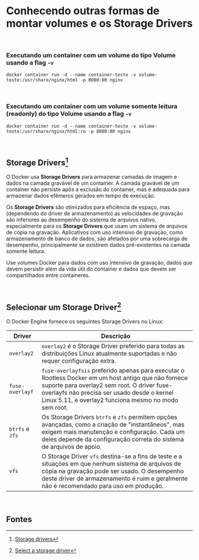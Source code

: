 # Conhecendo outras formas de montar volumes e os Storage Drivers

<br>

### Executando um container com um volume do tipo Volume usando a flag `-v`

```shell
docker container run -d --name container-teste -v volume-teste:/usr/share/nginx/html -p 8080:80 nginx
```

<br>

### Executando um container com um volume somente leitura (readonly) do tipo Volume usando a flag `-v`

```shell
docker container run -d --name container-teste -v volume-teste:/usr/share/nginx/html:ro -p 8080:80 nginx
```

<br>

## Storage Drivers[^1]

O Docker usa **Storage Drivers** para armazenar camadas de imagem e dados na camada gravável de um container. A camada gravável de um container não persiste após a exclusão do container, mas é adequada para armazenar dados efêmeros gerados em tempo de execução.

Os **Storage Drivers** são otimizados para eficiência de espaço, mas (dependendo do driver de armazenamento) as velocidades de gravação são inferiores ao desempenho do sistema de arquivos nativo, especialmente para os **Storage Drivers** que usam um sistema de arquivos de cópia na gravação. Aplicativos com uso intensivo de gravação, como armazenamento de banco de dados, são afetados por uma sobrecarga de desempenho, principalmente se existirem dados pré-existentes na camada somente leitura.

Use volumes Docker para dados com uso intensivo de gravação, dados que devem persistir além da vida útil do container e dados que devem ser compartilhados entre containeres. 

<br>

## Selecionar um Storage Driver[^2]

O Docker Engine fornece os seguintes Storage Drivers no Linux:

|Driver|Descrição|
|------|---------|
|`overlay2`|`overlay2` é o Storage Driver preferido para todas as distribuições Linux atualmente suportadas e não requer configuração extra.|
|`fuse-overlayf` | `fuse-overlayfsis` preferido apenas para executar o Rootless Docker em um host antigo que não fornece suporte para overlay2 sem root. O driver fuse-overlayfs não precisa ser usado desde o kernel Linux 5.11, e overlay2 funciona mesmo no modo sem root.|
|`btrfs` e `zfs`| Os Storage Drivers `btrfs` e `zfs` permitem opções avançadas, como a criação de "instantâneos", mas exigem mais manutenção e configuração. Cada um deles depende da configuração correta do sistema de arquivos de apoio.|
|`vfs` | O Storage Driver `vfs` destina-se a fins de teste e a situações em que nenhum sistema de arquivos de cópia na gravação pode ser usado. O desempenho deste driver de armazenamento é ruim e geralmente não é recomendado para uso em produção.|


<br>

## Fontes
[^1]: [Storage drivers](https://docs.docker.com/engine/storage/drivers/)   
[^2]: [Select a storage driver](https://docs.docker.com/engine/storage/drivers/select-storage-driver/)


